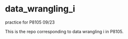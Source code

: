 # data_wrangling_i
practice for P8105 09/23

This is the repo corresponding to data wrangling i in P8105.